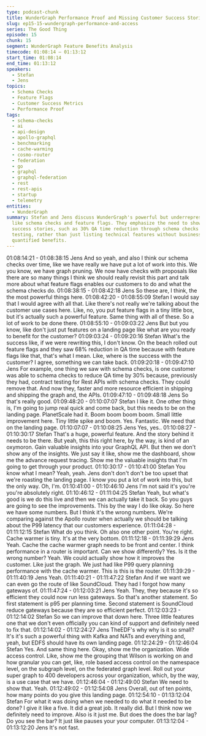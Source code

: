 ```yaml
---
type: podcast-chunk
title: WunderGraph Performance Proof and Missing Customer Success Stories
slug: ep15-15-wundergraph-performance-and-access
series: The Good Thing
episode: 15
chunk: 15
segment: WunderGraph Feature Benefits Analysis
timecode: 01:08:14 – 01:13:12
start_time: 01:08:14
end_time: 01:13:12
speakers:
  - Stefan
  - Jens
topics:
  - Schema Checks
  - Feature Flags
  - Customer Success Metrics
  - Performance Proof
tags:
  - schema-checks
  - ai
  - api-design
  - apollo-graphql
  - benchmarking
  - cache-warming
  - cosmo-router
  - federation
  - go
  - graphql
  - graphql-federation
  - rest
  - rest-apis
  - startup
  - telemetry
entities:
  - WunderGraph
summary: Stefan and Jens discuss WunderGraph's powerful but underrepresented features
  like schema checks and feature flags. They emphasize the need to showcase customer
  success stories, such as 30% QA time reduction through schema checks replacing contract
  testing, rather than just listing technical features without business context and
  quantified benefits.
---
```


01:08:14:21 - 01:08:38:15
Jens
And so yeah, and also I think our schema checks over time, like we have really we have put a
lot of work into this. We you know, we have graph pruning. We now have checks with proposals
like there are so many things I think we should really revisit this part and talk more about what
feature flags enables our customers to do and what the schema checks do.
01:08:38:15 - 01:08:42:18
Jens
So these are, I think, the the most powerful things here.
01:08:42:20 - 01:08:55:09
Stefan
I would say that I would agree with all that. Like there's not really we're talking about the
customer use cases here. Like, no, you put feature flags in a tiny little box, but it's actually such
a powerful feature. Same thing with all of these. So a lot of work to be done there.
01:08:55:10 - 01:09:03:22
Jens
But but you know, like don't just put features on a landing page like what are you ready to
benefit for the customer?
01:09:03:24 - 01:09:20:16
Stefan
What's the success like, if we were rewriting this, I don't know. On the beach rolled out feature
flags and they saw 68% reduction in QA time because with feature flags like that, that's what I
mean. Like, where is the success with the customer? I agree, something we can take back.
01:09:20:18 - 01:09:47:10
Jens
For example, one thing we saw with schema checks, is one customer was able to schema
checks to reduce QA time by 30% because, previously they had, contract testing for Rest APIs
with schema checks. They could remove that. And now they, faster and more resource efficient
in shipping and shipping the graph and, the APIs.
01:09:47:10 - 01:09:48:18
Jens
So that's really good.
01:09:48:20 - 01:10:07:07
Stefan
I like it. One other thing is, I'm going to jump real quick and come back, but this needs to be on
the landing page. PlanetScale had it. Boom boom boom boom. Small little improvement here.
Tiny little spike and boom. Yes. Fantastic. We need that on the landing page.
01:10:07:07 - 01:10:08:25
Jens
Yes, yes..
01:10:08:27 - 01:10:30:17
Stefan
That's a huge, powerful feature. And the story behind it needs to be there. But yeah, this this
right here, by the way, is kind of an oxymoron. Gain valuable insights into your GraphQL API.
But then we don't show any of the insights. We just say it like, show me the dashboard, show
me the advance request tracing. Show me the valuable insights that I'm going to get through
your product.
01:10:30:17 - 01:10:41:00
Stefan
You know what I mean? Yeah, yeah. Jens don't don't don't be too upset that we're roasting the
landing page. I know you put a lot of work into this, but the only way. Oh, I'm.
01:10:41:00 - 01:10:46:10
Jens
I'm not said it's you're you're absolutely right.
01:10:46:12 - 01:11:04:25
Stefan
Yeah, but what's good is we do this live and then we can actually take it back. So you guys are
going to see the improvements. This by the way I do like okay. So here we have some numbers.
But I think it's the wrong numbers. We're comparing against the Apollo router when actually we
should be talking about the P99 latency that our customers experience.
01:11:04:28 - 01:11:12:15
Stefan
What do you think. Oh also one other point. You're right. Cache warmer is tiny. It's at the very
bottom.
01:11:12:18 - 01:11:39:29
Jens
Yeah. Cache the cache warmer graph needs to be front and center. I think performance in a
router is important. Can we show differently? Yes. Is it the wrong number? Yeah. We could
actually show how it improves the customer. Like just the graph. We just had like P99 query
planning performance with the cache warmer. This is this is the router.
01:11:39:29 - 01:11:40:19
Jens
Yeah.
01:11:40:21 - 01:11:47:22
Stefan
And if we want we can even go the route of like SoundCloud. They had I forgot how many
gateways of.
01:11:47:24 - 01:12:03:21
Jens
Yeah. They, they because it's so efficient they could now run less gateways. So that's another
statement. So first statement is p95 per planning time. Second statement is SoundCloud reduce
gateways because they are so efficient perfect.
01:12:03:23 - 01:12:14:02
Stefan
So we can improve that down here. Three little features one that we don't even officially you can
kind of support and definitely need to fix that.
01:12:14:02 - 01:12:24:27
Jens
TheEDF's why why is it so small? It's it's such a powerful thing with Kafka and NATs and
everything and, yeah, but EDFS should have its own landing page.
01:12:24:29 - 01:12:46:04
Stefan
Yes. And same thing here. Okay, show me the organization. Wide access control. Like, show
me the grouping that Wilson is working on and how granular you can get, like, role based
access control on the namespace level, on the subgraph level, on the federated graph level.
Roll out your super graph to 400 developers across your organization, which, by the way, is a
use case that we have.
01:12:46:04 - 01:12:49:00
Stefan
We need to show that. Yeah.
01:12:49:02 - 01:12:54:08
Jens
Overall, out of ten points, how many points do you give this landing page.
01:12:54:10 - 01:13:12:04
Stefan
For what it was doing when we needed to do what it needed to be done? I give it like a five. It
did a great job. It really did. But I think now we definitely need to improve. Also is it just me. But
does the does the bar lag? Do you see the bar? It just like pauses your your computer.
01:13:12:04 - 01:13:12:20
Jens
It's not fast.